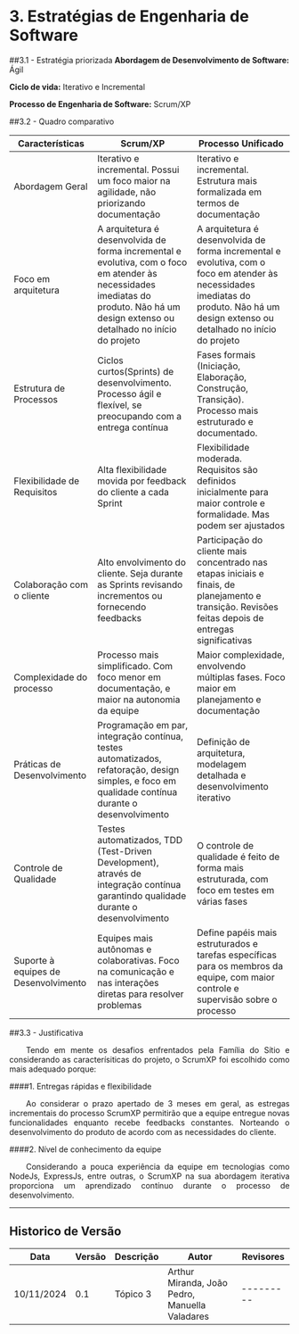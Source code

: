 # 3. Estratégias de Engenharia de Software

##3.1 - Estratégia priorizada
**Abordagem de Desenvolvimento de Software:** Ágil

**Ciclo de vida:** Iterativo e Incremental 

**Processo de Engenharia de Software:** Scrum/XP

##3.2 - Quadro comparativo

Características     | Scrum/XP | Processo Unificado |  
-------- | ------ | --------- | 
Abordagem Geral | Iterativo e incremental. Possui um foco maior na agilidade, não priorizando documentação | Iterativo e incremental. Estrutura mais formalizada em termos de documentação |
Foco em arquitetura | A arquitetura é desenvolvida de forma incremental e evolutiva, com o foco em atender às necessidades imediatas do produto. Não há um design extenso ou detalhado no início do projeto | A arquitetura é desenvolvida de forma incremental e evolutiva, com o foco em atender às necessidades imediatas do produto. Não há um design extenso ou detalhado no início do projeto | 
Estrutura de Processos | Ciclos curtos(Sprints) de desenvolvimento. Processo ágil e flexível, se preocupando com a entrega contínua | Fases formais (Iniciação, Elaboração, Construção, Transição). Processo mais estruturado e documentado.
Flexibilidade de Requisitos | Alta flexibilidade movida por feedback do cliente a cada Sprint| Flexibilidade moderada. Requisitos são definidos inicialmente para maior controle e formalidade. Mas podem ser ajustados
Colaboração com o cliente | Alto envolvimento do cliente. Seja durante as Sprints revisando incrementos ou fornecendo feedbacks | Participação do cliente mais concentrado nas etapas iniciais e finais, de planejamento e transição. Revisões feitas depois de entregas significativas
Complexidade do processo | Processo mais simplificado. Com foco menor em documentação, e maior na autonomia da equipe | Maior complexidade, envolvendo múltiplas fases. Foco maior em planejamento e documentação
Práticas de Desenvolvimento |  Programação em par, integração contínua, testes automatizados, refatoração, design simples, e foco em qualidade contínua durante o desenvolvimento |Definição de arquitetura, modelagem detalhada e desenvolvimento iterativo
Controle de Qualidade | Testes automatizados, TDD (Test-Driven Development), através de integração contínua garantindo qualidade durante o desenvolvimento | O controle de qualidade é feito de forma mais estruturada, com foco em testes em várias fases
Suporte à equipes de Desenvolvimento | Equipes mais autônomas e colaborativas. Foco na comunicação e nas interações diretas para resolver problemas | Define papéis mais estruturados e tarefas específicas para os membros da equipe, com maior controle e supervisão sobre o processo

##3.3 - Justificativa
<div style="text-align: justify;">
    <p style="text-indent: 30px;">
        Tendo em mente os desafios enfrentados pela Família do Sítio e considerando as caracterísiticas do projeto, o ScrumXP foi escolhido como mais adequado porque:
    </p>
</div>

####1. Entregas rápidas e flexibilidade
<div style="text-align: justify;">
    <p style="text-indent: 30px;">        
    Ao considerar o prazo apertado de 3 meses em geral, as estregas incrementais do processo ScrumXP permitirão que a equipe entregue novas funcionalidades enquanto recebe feedbacks constantes. Norteando o desenvolvimento do produto de acordo com as necessidades do cliente.
    </p>
</div>

####2. Nível de conhecimento da equipe
<div style="text-align: justify;">
    <p style="text-indent: 30px;">        
    Considerando a pouca experiência da equipe em tecnologias como NodeJs, ExpressJs, entre outras, o ScrumXP na sua abordagem iterativa proporciona um aprendizado contínuo durante o processo de desenvolvimento. 
    </p>
</div>

---
## Historico de Versão
Data     | Versão | Descrição | Autor | Revisores 
-------- | ------ | --------- | ----- | ---------
10/11/2024 | 0.1 | Tópico 3 | Arthur Miranda, João Pedro, Manuella Valadares | ---------